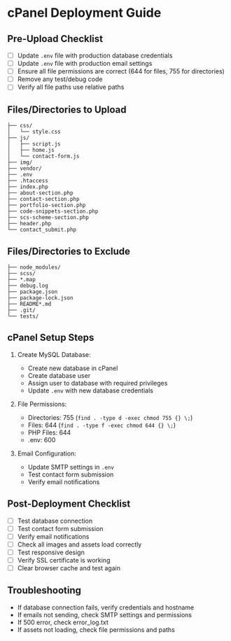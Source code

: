# cPanel Deployment Guide

## Pre-Upload Checklist
- [ ] Update `.env` file with production database credentials
- [ ] Update `.env` file with production email settings
- [ ] Ensure all file permissions are correct (644 for files, 755 for directories)
- [ ] Remove any test/debug code
- [ ] Verify all file paths use relative paths

## Files/Directories to Upload
```
├── css/
│   └── style.css
├── js/
│   ├── script.js
│   ├── home.js
│   └── contact-form.js
├── img/
├── vendor/
├── .env
├── .htaccess
├── index.php
├── about-section.php
├── contact-section.php
├── portfolio-section.php
├── code-snippets-section.php
├── scs-scheme-section.php
├── header.php
└── contact_submit.php
```

## Files/Directories to Exclude
```
├── node_modules/
├── scss/
├── *.map
├── debug.log
├── package.json
├── package-lock.json
├── README*.md
├── .git/
└── tests/
```

## cPanel Setup Steps
1. Create MySQL Database:
   - Create new database in cPanel
   - Create database user
   - Assign user to database with required privileges
   - Update `.env` with new database credentials

2. File Permissions:
   - Directories: 755 (`find . -type d -exec chmod 755 {} \;`)
   - Files: 644 (`find . -type f -exec chmod 644 {} \;`)
   - PHP Files: 644
   - .env: 600

3. Email Configuration:
   - Update SMTP settings in `.env`
   - Test contact form submission
   - Verify email notifications

## Post-Deployment Checklist
- [ ] Test database connection
- [ ] Test contact form submission
- [ ] Verify email notifications
- [ ] Check all images and assets load correctly
- [ ] Test responsive design
- [ ] Verify SSL certificate is working
- [ ] Clear browser cache and test again

## Troubleshooting
- If database connection fails, verify credentials and hostname
- If emails not sending, check SMTP settings and permissions
- If 500 error, check error_log.txt
- If assets not loading, check file permissions and paths 